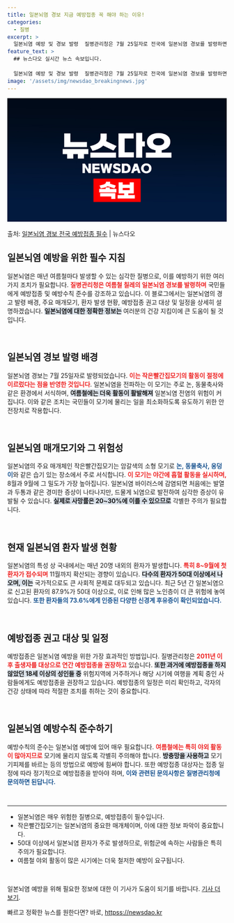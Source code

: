 ```yaml
---
title: 일본뇌염 경보 지금 예방접종 꼭 해야 하는 이유!
categories:
  - 질병
excerpt: >
  일본뇌염 예방 및 경보 발령  질병관리청은 7월 25일자로 전국에 일본뇌염 경보를 발령하면서 국민들에게 예방…
feature_text: >
  ## 뉴스다오 실시간 뉴스 속보입니다.

  일본뇌염 예방 및 경보 발령  질병관리청은 7월 25일자로 전국에 일본뇌염 경보를 발령하면서 국민들에게 예방…
image: '/assets/img/newsdao_breakingnews.jpg'
---
```


![뉴스다오 속보](/assets/img/newsdao_breakingnews.jpg)

<p>출처: <a href="httpss://newsdao.kr/5062" rel="dofollow">일본뇌염 경보 전국 예방접종 필수</a> | 뉴스다오</p>

<h2 data-ke-size="size26">일본뇌염 예방을 위한 필수 지침</h2>

<p data-ke-size="size16">일본뇌염은 매년 여름철마다 발생할 수 있는 심각한 질병으로, 이를 예방하기 위한 여러 가지 조치가 필요합니다. <b><span style="color: #ee2323;">질병관리청은 여름철 칠레의 일본뇌염 경보를 발령하며</span></b> 국민들에게 예방접종 및 예방수칙 준수를 강조하고 있습니다. 이 블로그에서는 일본뇌염의 경고 발령 배경, 주요 매개모기, 환자 발생 현황, 예방접종 권고 대상 및 일정을 상세히 설명하겠습니다. <b><span style="background-color: #21538527;">일본뇌염에 대한 정확한 정보는</span></b> 여러분의 건강 지킴이에 큰 도움이 될 것입니다.</p>

<p data-ke-size="size16">&nbsp;</p>

<h2 data-ke-size="size26">일본뇌염 경보 발령 배경</h2>

<p data-ke-size="size16">일본뇌염 경보는 7월 25일자로 발령되었습니다. <b><span style="color: #ee2323;">이는 작은빨간집모기의 활동이 절정에 이르렀다는 점을 반영한 것입니다</span></b>. 일본뇌염을 전파하는 이 모기는 주로 논, 동물축사와 같은 환경에서 서식하며, <b><span style="background-color: #21538527;">여름철에는 더욱 활동이 활발해져</span></b> 일본뇌염 전염의 위험이 커집니다. 이와 같은 조치는 국민들이 모기에 물리는 일을 최소화하도록 유도하기 위한 안전장치로 작용합니다.</p>

<p data-ke-size="size16">&nbsp;</p>

<h2 data-ke-size="size26">일본뇌염 매개모기와 그 위험성</h2>

<p data-ke-size="size16">일본뇌염의 주요 매개체인 작은빨간집모기는 암갈색의 소형 모기로 <b><span style="color: #1a5490;">논, 동물축사, 웅덩이</span></b>와 같은 습기 있는 장소에서 주로 서식합니다. <b><span style="color: #ee2323;">이 모기는 야간에 흡혈 활동을 실시하며,</span></b> 8월과 9월에 그 밀도가 가장 높아집니다. 일본뇌염 바이러스에 감염되면 처음에는 발열과 두통과 같은 경미한 증상이 나타나지만, 드물게 뇌염으로 발전하여 심각한 증상이 유발될 수 있습니다. <b><span style="background-color: #21538527;">실제로 사망률은 20~30%에 이를 수 있으므로</span></b> 각별한 주의가 필요합니다.</p>

<p data-ke-size="size16">&nbsp;</p>

<h2 data-ke-size="size26">현재 일본뇌염 환자 발생 현황</h2>

<p data-ke-size="size16">일본뇌염의 특성 상 국내에서는 매년 20명 내외의 환자가 발생합니다. <b><span style="color: #ee2323;">특히 8~9월에 첫 환자가 접수되며</span></b> 11월까지 확산되는 경향이 있습니다. <b><span style="background-color: #21538527;">다수의 환자가 50대 이상에서 나오며, 이는</span></b> 국가적으로도 큰 사회적 문제로 대두되고 있습니다. 최근 5년 간 일본뇌염으로 신고된 환자의 87.9%가 50대 이상으로, 이로 인해 많은 노인층이 더 큰 위험에 놓여 있습니다. <b><span style="color: #1a5490;">또한 환자들의 73.6%에게 인증된 다양한 신경계 후유증이 확인되었습니다.</span></b></p>

<p data-ke-size="size16">&nbsp;</p>

<h2 data-ke-size="size26">예방접종 권고 대상 및 일정</h2>

<p data-ke-size="size16">예방접종은 일본뇌염 예방을 위한 가장 효과적인 방법입니다. 질병관리청은 <b><span style="color: #ee2323;">2011년 이후 출생자를 대상으로 연간 예방접종을 권장하고</span></b> 있습니다. <b><span style="background-color: #21538527;">또한 과거에 예방접종을 하지 않았던 18세 이상의 성인들 중</span></b> 위험지역에 거주하거나 해당 시기에 여행을 계획 중인 사람들에게도 예방접종을 권장하고 있습니다. 예방접종의 일정은 미리 확인하고, 각자의 건강 상태에 따라 적절한 조치를 취하는 것이 중요합니다.</p>

<p data-ke-size="size16">&nbsp;</p>

<h2 data-ke-size="size26">일본뇌염 예방수칙 준수하기</h2>

<p data-ke-size="size16">예방수칙의 준수는 일본뇌염 예방에 있어 매우 필요합니다. <b><span style="color: #ee2323;">여름철에는 특히 야외 활동이 많아지므로</span></b> 모기에 물리지 않도록 각별히 주의해야 합니다. <b><span style="background-color: #21538527;">방충망을 사용하고</span></b> 모기 기피제를 바르는 등의 방법으로 예방에 힘써야 합니다. 또한 예방접종 대상자는 접종 일정에 따라 정기적으로 예방접종을 받아야 하며, <b><span style="color: #1a5490;">이와 관련된 문의사항은 질병관리청에 문의하면 된답니다.</span></b></p>

<p data-ke-size="size16">&nbsp;</p>

<hr />

<ul>
    <li>일본뇌염은 매우 위험한 질병으로, 예방접종이 필수입니다.</li>
    <li>작은빨간집모기는 일본뇌염의 중요한 매개체이며, 이에 대한 정보 파악이 중요합니다.</li>
    <li>50대 이상에서 일본뇌염 환자가 주로 발생하므로, 위험군에 속하는 사람들은 특히 주의가 필요합니다.</li>
    <li>여름철 야외 활동이 많은 시기에는 더욱 철저한 예방이 요구됩니다.</li>
</ul>

<p data-ke-size="size16">&nbsp;</p>

<p data-ke-size="size16">일본뇌염 예방을 위해 필요한 정보에 대한 이 기사가 도움이 되기를 바랍니다. <a href="httpss://newsdao.kr/5062">기사 더 보기</a>.</p> 

빠르고 정확한 뉴스를 원한다면? 바로, <a href="httpss://newsdao.kr" rel="dofollow">httpss://newsdao.kr</a>


